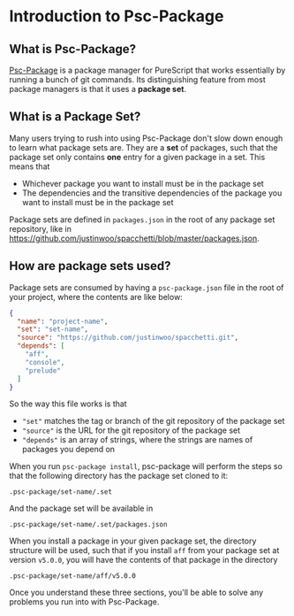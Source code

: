 # Introduction to Psc-Package

## What is Psc-Package?

[Psc-Package](https://github.com/purescript/psc-package/) is a package manager for PureScript that works essentially by running a bunch of git commands. Its distinguishing feature from most package managers is that it uses a **package set**.

## What is a Package Set?

Many users trying to rush into using Psc-Package don't slow down enough to learn what package sets are. They are a **set** of packages, such that the package set only contains **one** entry for a given package in a set. This means that

* Whichever package you want to install must be in the package set
* The dependencies and the transitive dependencies of the package you want to install must be in the package set

Package sets are defined in `packages.json` in the root of any package set repository, like in <https://github.com/justinwoo/spacchetti/blob/master/packages.json>.

## How are package sets used?

Package sets are consumed by having a `psc-package.json` file in the root of your project, where the contents are like below:

```json
{
  "name": "project-name",
  "set": "set-name",
  "source": "https://github.com/justinwoo/spacchetti.git",
  "depends": [
    "aff",
    "console",
    "prelude"
  ]
}
```

So the way this file works is that

* `"set"` matches the tag or branch of the git repository of the package set
* `"source"` is the URL for the git repository of the package set
* `"depends"` is an array of strings, where the strings are names of packages you depend on

When you run `psc-package install`, psc-package will perform the steps so that the following directory has the package set cloned to it:

```
.psc-package/set-name/.set
```

And the package set will be available in

```
.psc-package/set-name/.set/packages.json
```

When you install a package in your given package set, the directory structure will be used, such that if you install `aff` from your package set at version `v5.0.0`, you will have the contents of that package in the directory

```
.psc-package/set-name/aff/v5.0.0
```

Once you understand these three sections, you'll be able to solve any problems you run into with Psc-Package.
